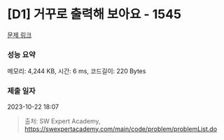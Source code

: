 # [D1] 거꾸로 출력해 보아요 - 1545 

[문제 링크](https://swexpertacademy.com/main/code/problem/problemDetail.do?contestProbId=AV2gbY0qAAQBBAS0) 

### 성능 요약

메모리: 4,244 KB, 시간: 6 ms, 코드길이: 220 Bytes

### 제출 일자

2023-10-22 18:07



> 출처: SW Expert Academy, https://swexpertacademy.com/main/code/problem/problemList.do